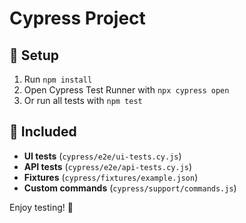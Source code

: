 # Cypress Project

## 🚀 Setup
1. Run `npm install`
2. Open Cypress Test Runner with `npx cypress open`
3. Or run all tests with `npm test`

## 📂 Included
- **UI tests** (`cypress/e2e/ui-tests.cy.js`)
- **API tests** (`cypress/e2e/api-tests.cy.js`)
- **Fixtures** (`cypress/fixtures/example.json`)
- **Custom commands** (`cypress/support/commands.js`)

Enjoy testing! 🎉
